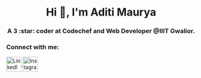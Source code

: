 <h1 align="center">Hi 👋, I'm Aditi Maurya</h1>
<h3 align="center">
  A 3 :star: coder at Codechef and Web Developer @IIIT Gwalior.
</h3>

<h3 align="left">Connect with me:</h3>
<p align="left">
  <a href="https://www.linkedin.com/in/aditi-maurya-81825a194/" target="blank">
    <img
      align="center"
      src="https://cdns.iconmonstr.com/wp-content/assets/preview/2012/240/iconmonstr-linkedin-3.png"
      alt="LinkedIn.png"
      height="40"
      width="40"
    />
  </a>
 <a href="https://www.instagram.com/aditi_23__/ target="blank">
    <img
      align="center"
      src="https://mpng.subpng.com/20180629/vue/kisspng-www-mevrouwpak-nl-advertising-graphic-design-insta-instagramm-5b3692f028e740.4061558515303032161676.jpg"
      alt="Instagram.png"
      height="40"
      width="40"
    />
  </a>
</p>
